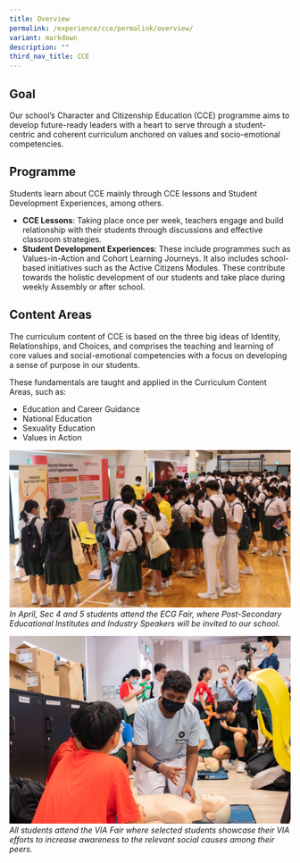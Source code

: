```yaml
---
title: Overview
permalink: /experience/cce/permalink/overview/
variant: markdown
description: ""
third_nav_title: CCE
---
```

## Goal
Our school’s Character and Citizenship Education (CCE) programme aims to develop future-ready leaders with a heart to serve through a student-centric and coherent curriculum anchored on values and socio-emotional competencies. 

## Programme

Students learn about CCE mainly through CCE lessons and Student Development Experiences, among others.

* **CCE Lessons**: Taking place once per week, teachers engage and build relationship with their students through discussions and effective classroom strategies.
* **Student Development Experiences**:   These include programmes such as Values-in-Action and Cohort Learning Journeys. It also includes school-based initiatives such as the Active Citizens Modules. These contribute towards the holistic development of our students and take place during weekly Assembly or after school.

## Content Areas

The curriculum content of CCE is based on the three big ideas of Identity, Relationships, and Choices, and comprises the teaching and learning of core values and social-emotional competencies with a focus on developing a sense of purpose in our students.

These fundamentals are taught and applied in the Curriculum Content Areas, such as:
* Education and Career Guidance
* National Education
* Sexuality Education
* Values in Action

![](/images/2023/CCE/IMG_6499_v2.jpg)
*In April, Sec 4 and 5 students attend the ECG Fair, where Post-Secondary Educational Institutes and Industry Speakers will be invited to our school.*

![](/images/2023/CCE/DSCF9638.jpg)
*All students attend the VIA Fair where selected students showcase their VIA efforts to increase awareness to the relevant social causes among their peers.* 
